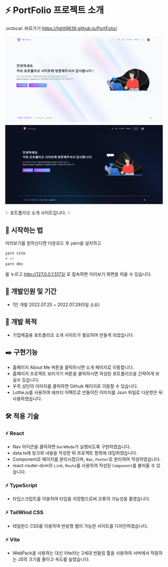 # :zap: PortFolio 프로젝트 소개
:octocat: 바로가기 https://light9639.github.io/PortFolio/

![화면 캡처 2022-08-22](https://raw.githubusercontent.com/light9639/PortFolio/master/src/img/light9639.github.io_PortFolio_.png)
![화면 캡처 2022-08-27](https://raw.githubusercontent.com/light9639/PortFolio/master/src/img/light9639.github.io_PortFolio_Dark.png)

:sparkles: 포트폴리오 소개 사이트입니다. :sparkles:

## :rocket: 시작하는 법
미리보기를 원하신다면 다운로드 후 yarn을 설치하고
```bash
yarn vite
# or
yarn dev
```
를 누르고 http://127.0.0.1:5173/ 로 접속하면 미리보기 화면을 띄울 수 있습니다.
## :calendar: 개발인원 및 기간
- 1인 개발 2022.07.25 ~ 2022.07.29(5일 소요)
## :dart: 개발 목적
- 기업제출용 포트폴리오 소개 사이트가 필요하여 만들게 되었습니다.
## :black_nib: 구현기능
- 홈페이지 About Me 버튼을 클릭하시면 소개 페이지로 이동합니다.
- 홈페이지 프로젝트 보러가기 버튼을 클릭하시면 작성된 포트폴리오을 간략하게 보실수 있습니다.
- 우측 상단의 이미지를 클릭하면 Github 페이지로 이동할 수 있습니다.
- Lottie.js를 사용하여 애프터 이펙트로 만들어진 이미지를 Json 파일로 다운받은 뒤 사용하였습니다.
## :hammer_and_wrench: 적용 기술
### :zap: React
- Nav 아이콘을 클릭하면 `DarkMode`가 실행되도록 구현하였습니다.
- data.ts에 링크와 내용을 작성한 뒤 프로젝트 항목에 대입하였습니다.
- Component로 페이지를 분리시켰으며, `Nav`, `Footer`로 분리하여 작성하였습니다.
- react-router-dom의 `Link`, `Route`를 사용하여 작성된 `Component`를 불러올 수 있습니다.

### :zap: TypeScript
- 타입스크립트를 이용하여 타입을 지정함으로써 오류의 가능성을 줄였습니다.

### :zap: TailWind CSS
- 테일윈드 CSS를 이용하여 반응형 웹이 가능한 사이트를 디자인하였습니다.

### :zap: Vite
- WebPack을 사용하는 대신 Vite라는 2세대 번들링 툴을 사용하여 서버에서 작동하는 JS의 크기를 줄이고 속도를 높였습니다.